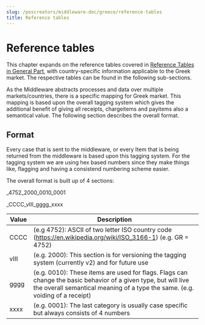 ```yaml
---
slug: /poscreators/middleware-doc/greece/reference-tables
title: Reference tables
---
```


# Reference tables
This chapter expands on the reference tables covered in [Reference Tables in General Part](../../general/reference-tables/reference-tables.md#reference-tables), with country-specific information applicable to the Greek market. The respective tables can be found in the following sub-sections.

As the Middleware abstracts processes and data over multiple markets/countries, there is a specific mapping for Greek market. This mapping is based upon the overall tagging system which gives the additional benefit of giving all receipts, chargeitems and payitems also a semantical value. The following section describes the overall format.

## Format

Every case that is sent to the middleware, or every Item that is being returned from the middleware is based upon this tagging system. For the tagging system we are using hex based numbers since they make things like, flagging and having a consistend numbering scheme easier.

The overall format is built up of 4 sections:

_4752_2000_0010_0001 

_CCCC_vIII_gggg_xxxx 

| **Value**            | **Description**                                                                                     |
|----------------------|-----------------------------------------------------------------------------------------------------|
|CCCC|(e.g 4752): ASCII of two letter ISO country code (https://en.wikipedia.org/wiki/ISO_3166-1) (e.g. GR = 4752) |
|vIII|(e.g. 2000): This section is for versioning the tagging system (currently v2) and for future use  |
|gggg|(e.g. 0010): These items are used for flags. Flags can change the basic behavior of a given type, but will live the overall semantical meaning of a type the same. (e.g. voiding of a receipt)|
|xxxx|(e.g. 0001): The last category is usually case specific but always consists of 4 numbers |